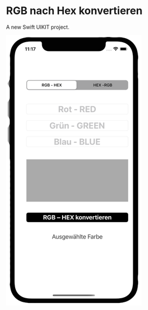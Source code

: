 # RGB nach Hex konvertieren
A new Swift UIKIT project.

![Alt-Text](/RGBtoHexConverter/Assets.xcassets/rgb_hex_ios.imageset/rgb_hex_ios.png)


